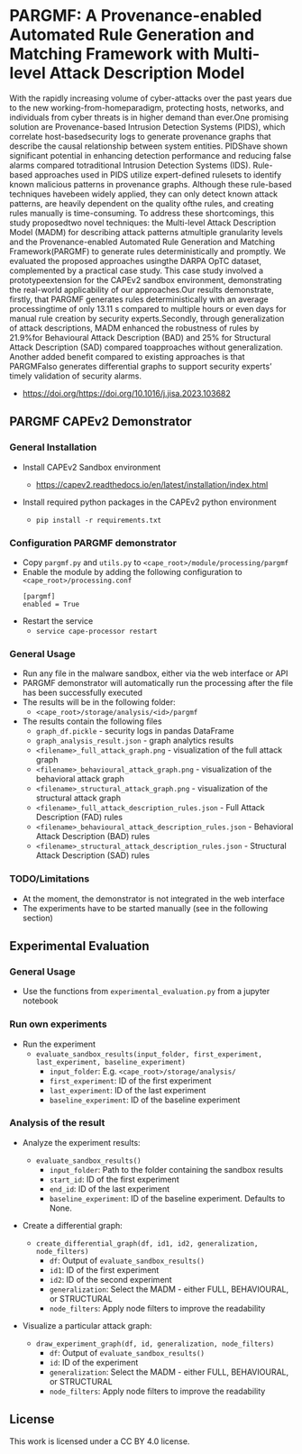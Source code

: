 # PARGMF: A Provenance-enabled Automated Rule Generation and Matching Framework with Multi-level Attack Description Model

With the rapidly increasing volume of cyber-attacks over the past years due to the new working-from-homeparadigm, protecting hosts, networks, and individuals from cyber threats is in higher demand than ever.One promising solution are Provenance-based Intrusion Detection Systems (PIDS), which correlate host-basedsecurity logs to generate provenance graphs that describe the causal relationship between system entities. PIDShave shown significant potential in enhancing detection performance and reducing false alarms compared totraditional Intrusion Detection Systems (IDS). Rule-based approaches used in PIDS utilize expert-defined rulesets to identify known malicious patterns in provenance graphs. Although these rule-based techniques havebeen widely applied, they can only detect known attack patterns, are heavily dependent on the quality ofthe rules, and creating rules manually is time-consuming. To address these shortcomings, this study proposedtwo novel techniques: the Multi-level Attack Description Model (MADM) for describing attack patterns atmultiple granularity levels and the Provenance-enabled Automated Rule Generation and Matching Framework(PARGMF) to generate rules deterministically and promptly. We evaluated the proposed approaches usingthe DARPA OpTC dataset, complemented by a practical case study. This case study involved a prototypeextension for the CAPEv2 sandbox environment, demonstrating the real-world applicability of our approaches.Our results demonstrate, firstly, that PARGMF generates rules deterministically with an average processingtime of only 13.11 s compared to multiple hours or even days for manual rule creation by security experts.Secondly, through generalization of attack descriptions, MADM enhanced the robustness of rules by 21.9%for Behavioural Attack Description (BAD) and 25% for Structural Attack Description (SAD) compared toapproaches without generalization. Another added benefit compared to existing approaches is that PARGMFalso generates differential graphs to support security experts’ timely validation of security alarms.

- https://doi.org/https://doi.org/10.1016/j.jisa.2023.103682 

## PARGMF CAPEv2 Demonstrator

### General Installation

- Install CAPEv2 Sandbox environment
    - https://capev2.readthedocs.io/en/latest/installation/index.html

- Install required python packages in the CAPEv2 python environment
  - `pip install -r requirements.txt`

### Configuration PARGMF demonstrator
- Copy `pargmf.py` and `utils.py` to `<cape_root>/module/processing/pargmf`
- Enable the module by adding the following configuration to `<cape_root>/processing.conf`
    ```
    [pargmf]
    enabled = True
    ```
- Restart the service
    - `service cape-processor restart`

### General Usage
- Run any file in the malware sandbox, either via the web interface or API
- PARGMF demonstrator will automatically run the processing after the file has been successfully executed
- The results will be in the following folder:
    -   `<cape_root>/storage/analysis/<id>/pargmf`
- The results contain the following files
    - `graph_df.pickle` - security logs in pandas DataFrame
    - `graph_analysis_result.json` - graph analytics results
    - `<filename>_full_attack_graph.png` - visualization of the full attack graph
    - `<filename>_behavioural_attack_graph.png` - visualization of the behavioral attack graph
    - `<filename>_structural_attack_graph.png` - visualization of the structural attack graph
    - `<filename>_full_attack_description_rules.json` - Full Attack Description (FAD) rules
    - `<filename>_behavioural_attack_description_rules.json` - Behavioral Attack Description (BAD) rules
    - `<filename>_structural_attack_description_rules.json` - Structural Attack Description (SAD) rules

### TODO/Limitations

- At the moment, the demonstrator is not integrated in the web interface
- The experiments have to be started manually (see in the following section)

## Experimental Evaluation

### General Usage
- Use the functions from `experimental_evaluation.py` from a jupyter notebook

### Run own experiments
- Run the experiment
    -  `evaluate_sandbox_results(input_folder, first_experiment, last_experiment, baseline_experiment)`
       - `input_folder`: E.g. `<cape_root>/storage/analysis/`
       - `first_experiment`: ID of the first experiment
       - `last_experiment`: ID of the last experiment
       - `baseline_experiment`: ID of the baseline experiment

### Analysis of the result

  - Analyze the experiment results:
    - `evaluate_sandbox_results()`
      - `input_folder`: Path to the folder containing the sandbox results
      -  `start_id`: ID of the first experiment
      -  `end_id`: ID of the last experiment
      -  `baseline_experiment`: ID of the baseline experiment. Defaults to None.

  - Create a differential graph:
    - `create_differential_graph(df, id1, id2, generalization, node_filters)`
      - `df`: Output of `evaluate_sandbox_results()`
      - `id1`: ID of the first experiment
      - `id2`: ID of the second experiment
      - `generalization`: Select the MADM - either FULL, BEHAVIOURAL, or STRUCTURAL
      - `node_filters`: Apply node filters to improve the readability
  - Visualize a particular attack graph:
    - `draw_experiment_graph(df, id, generalization, node_filters)`
      - `df`: Output of `evaluate_sandbox_results()`
      - `id`: ID of the experiment
      - `generalization`: Select the MADM - either FULL, BEHAVIOURAL, or STRUCTURAL
      - `node_filters`: Apply node filters to improve the readability

## License

This work is licensed under a CC BY 4.0 license.
